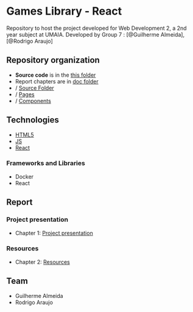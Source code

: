 # Games Library - React

Repository to host the project developed for Web Development 2, a 2nd year subject at UMAIA. Developed by Group 7 : [@Guilherme Almeida], [@Rodrigo Araujo]


## Repository organization


* **Source code** is in the [this folder](/)
* Report chapters are in [doc folder](doc/)
* / [Source Folder](/src)
* / [Pages](/src/pages)
* / [Components](/src/components/)



## Technologies

* [HTML5](https://html.spec.whatwg.org/multipage/)
* [JS](https://pt.wikipedia.org/wiki/JavaScript)
* [React](https://react.dev/)

### Frameworks and Libraries

* Docker
* React

## Report

### Project presentation
* Chapter 1: [Project presentation](doc/c1.md)
### Resources
* Chapter 2: [Resources](doc/c2.md)


## Team
* Guilherme Almeida
* Rodrigo Araujo



